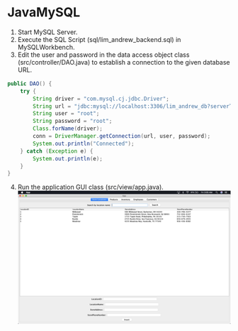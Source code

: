 # JavaMySQL
1. Start MySQL Server.
2. Execute the SQL Script (sql/lim_andrew_backend.sql) in MySQLWorkbench.
3. Edit the user and password in the data access object class (src/controller/DAO.java) to establish a connection to the given database URL.
```java
public DAO() {
	try {
		String driver = "com.mysql.cj.jdbc.Driver";
		String url = "jdbc:mysql://localhost:3306/lim_andrew_db?serverTimezone=UTC";
		String user = "root";
		String password = "root";
		Class.forName(driver);
		conn = DriverManager.getConnection(url, user, password);
		System.out.println("Connected");
	} catch (Exception e) {
		System.out.println(e);
	}
}
```
4. Run the application GUI class (src/view/app.java).
![Application GUI](images/JavaSQL.png?raw=true)